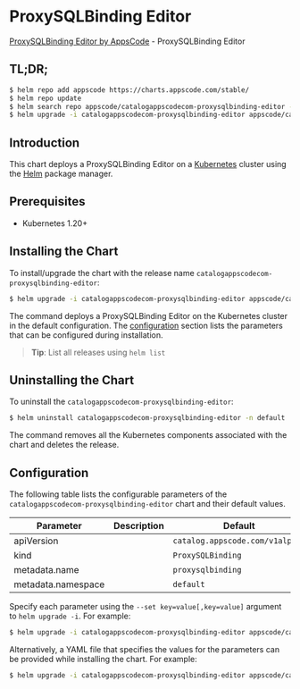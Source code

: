 # ProxySQLBinding Editor

[ProxySQLBinding Editor by AppsCode](https://appscode.com) - ProxySQLBinding Editor

## TL;DR;

```bash
$ helm repo add appscode https://charts.appscode.com/stable/
$ helm repo update
$ helm search repo appscode/catalogappscodecom-proxysqlbinding-editor --version=v0.26.0
$ helm upgrade -i catalogappscodecom-proxysqlbinding-editor appscode/catalogappscodecom-proxysqlbinding-editor -n default --create-namespace --version=v0.26.0
```

## Introduction

This chart deploys a ProxySQLBinding Editor on a [Kubernetes](http://kubernetes.io) cluster using the [Helm](https://helm.sh) package manager.

## Prerequisites

- Kubernetes 1.20+

## Installing the Chart

To install/upgrade the chart with the release name `catalogappscodecom-proxysqlbinding-editor`:

```bash
$ helm upgrade -i catalogappscodecom-proxysqlbinding-editor appscode/catalogappscodecom-proxysqlbinding-editor -n default --create-namespace --version=v0.26.0
```

The command deploys a ProxySQLBinding Editor on the Kubernetes cluster in the default configuration. The [configuration](#configuration) section lists the parameters that can be configured during installation.

> **Tip**: List all releases using `helm list`

## Uninstalling the Chart

To uninstall the `catalogappscodecom-proxysqlbinding-editor`:

```bash
$ helm uninstall catalogappscodecom-proxysqlbinding-editor -n default
```

The command removes all the Kubernetes components associated with the chart and deletes the release.

## Configuration

The following table lists the configurable parameters of the `catalogappscodecom-proxysqlbinding-editor` chart and their default values.

|     Parameter      | Description |                  Default                   |
|--------------------|-------------|--------------------------------------------|
| apiVersion         |             | <code>catalog.appscode.com/v1alpha1</code> |
| kind               |             | <code>ProxySQLBinding</code>               |
| metadata.name      |             | <code>proxysqlbinding</code>               |
| metadata.namespace |             | <code>default</code>                       |


Specify each parameter using the `--set key=value[,key=value]` argument to `helm upgrade -i`. For example:

```bash
$ helm upgrade -i catalogappscodecom-proxysqlbinding-editor appscode/catalogappscodecom-proxysqlbinding-editor -n default --create-namespace --version=v0.26.0 --set apiVersion=catalog.appscode.com/v1alpha1
```

Alternatively, a YAML file that specifies the values for the parameters can be provided while
installing the chart. For example:

```bash
$ helm upgrade -i catalogappscodecom-proxysqlbinding-editor appscode/catalogappscodecom-proxysqlbinding-editor -n default --create-namespace --version=v0.26.0 --values values.yaml
```
